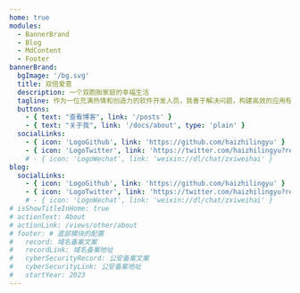 ```yaml
---
home: true
modules:
  - BannerBrand
  - Blog
  - MdContent
  - Footer
bannerBrand:
  bgImage: '/bg.svg'
  title: 双倍爱意
  description: 一个双胞胎家庭的幸福生活
  tagline: 作为一位充满热情和创造力的软件开发人员，我善于解决问题，构建高效的应用程序。拥有广泛的技术知识和经验，擅长前后端开发和数据库管理。我积极参与团队合作，不断学习并应用最新技术。作为父亲，家庭对我至关重要，两个宝贝儿子带给我无限快乐和责任感。我是一位乐观、勤奋的开发者，相信技术可以改变世界。✨💻👨‍💻😊
  buttons:
    - { text: "查看博客", link: '/posts' }
    - { text: "关于我", link: '/docs/about', type: 'plain' }
  socialLinks:
    - { icon: 'LogoGithub', link: 'https://github.com/haizhilingyu' }
    - { icon: 'LogoTwitter', link: 'https://twitter.com/haizhilingyu?ref_src=twsrc%5Etfw' }
    # - { icon: 'LogoWechat', link: 'weixin://dl/chat/zxiweihai' }
blog:
  socialLinks:
    - { icon: 'LogoGithub', link: 'https://github.com/haizhilingyu' }
    - { icon: 'LogoTwitter', link: 'https://twitter.com/haizhilingyu?ref_src=twsrc%5Etfw' }
    # - { icon: 'LogoWechat', link: 'weixin://dl/chat/zxiweihai' }
# isShowTitleInHome: true
# actionText: About
# actionLink: /views/other/about
# footer: # 底部模块的配置
#   record: 域名备案文案
#   recordLink: 域名备案地址
#   cyberSecurityRecord: 公安备案文案
#   cyberSecurityLink: 公安备案地址
#   startYear: 2023
---
```

<!-- 
## 快速开始

**npx**

```bash
# 初始化，并选择 2.x
npx @vuepress-reco/theme-cli init
```

**npm**

```bash
# 初始化，并选择 2.x
npm install @vuepress-reco/theme-cli@1.0.7 -g
theme-cli init
```

**yarn**

```bash
# 初始化，并选择 2.x
yarn global add @vuepress-reco/theme-cli@1.0.7
theme-cli init
``` -->
